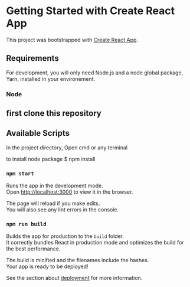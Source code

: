 # Getting Started with Create React App

This project was bootstrapped with [Create React App](https://github.com/facebook/create-react-app).



## Requirements

For development, you will only need Node.js and a node global package, Yarn, installed in your environement.

### Node

## first clone this repository 
 

## Available Scripts

In the project directory, Open cmd or any terminal  

to install node package
$ npm install

### `npm start`

Runs the app in the development mode.\
Open [http://localhost:3000](http://localhost:3000) to view it in the browser.

The page will reload if you make edits.\
You will also see any lint errors in the console.

### `npm run build`

Builds the app for production to the `build` folder.\
It correctly bundles React in production mode and optimizes the build for the best performance.

The build is minified and the filenames include the hashes.\
Your app is ready to be deployed!

See the section about [deployment](https://facebook.github.io/create-react-app/docs/deployment) for more information.

